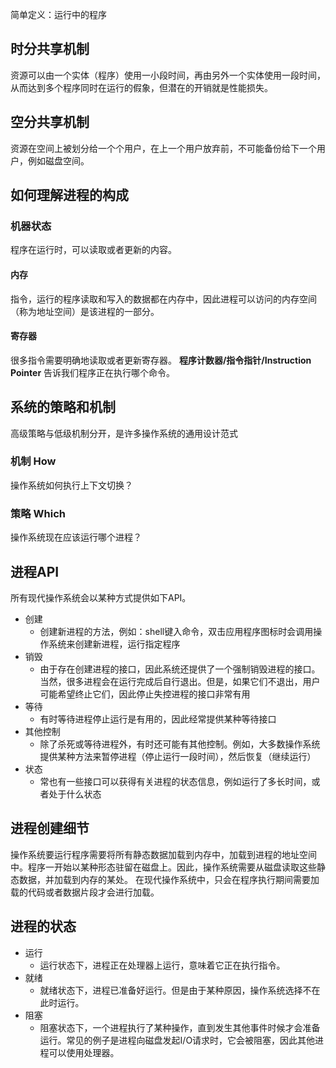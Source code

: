 简单定义：运行中的程序

## 时分共享机制
资源可以由一个实体（程序）使用一小段时间，再由另外一个实体使用一段时间，从而达到多个程序同时在运行的假象，但潜在的开销就是性能损失。

## 空分共享机制
资源在空间上被划分给一个个用户，在上一个用户放弃前，不可能备份给下一个用户，例如磁盘空间。

## 如何理解进程的构成

### 机器状态
程序在运行时，可以读取或者更新的内容。
#### 内存
指令，运行的程序读取和写入的数据都在内存中，因此进程可以访问的内存空间（称为地址空间）是该进程的一部分。
#### 寄存器
很多指令需要明确地读取或者更新寄存器。
**程序计数器/指令指针/Instruction Pointer** 告诉我们程序正在执行哪个命令。

## 系统的策略和机制
高级策略与低级机制分开，是许多操作系统的通用设计范式
### 机制 How
操作系统如何执行上下文切换？
### 策略 Which
操作系统现在应该运行哪个进程？

## 进程API
所有现代操作系统会以某种方式提供如下API。
- 创建
	- 创建新进程的方法，例如：shell键入命令，双击应用程序图标时会调用操作系统来创建新进程，运行指定程序
- 销毁
	- 由于存在创建进程的接口，因此系统还提供了一个强制销毁进程的接口。当然，很多进程会在运行完成后自行退出。但是，如果它们不退出，用户可能希望终止它们，因此停止失控进程的接口非常有用
- 等待
	- 有时等待进程停止运行是有用的，因此经常提供某种等待接口
- 其他控制
	- 除了杀死或等待进程外，有时还可能有其他控制。例如，大多数操作系统提供某种方法来暂停进程（停止运行一段时间），然后恢复（继续运行）
- 状态
	- 常也有一些接口可以获得有关进程的状态信息，例如运行了多长时间，或者处于什么状态

## 进程创建细节
操作系统要运行程序需要将所有静态数据加载到内存中，加载到进程的地址空间中。程序一开始以某种形态驻留在磁盘上。因此，操作系统需要从磁盘读取这些静态数据，并加载到内存的某处。
在现代操作系统中，只会在程序执行期间需要加载的代码或者数据片段才会进行加载。

## 进程的状态
- 运行
	- 运行状态下，进程正在处理器上运行，意味着它正在执行指令。
- 就绪
	- 就绪状态下，进程已准备好运行。但是由于某种原因，操作系统选择不在此时运行。
- 阻塞
	- 阻塞状态下，一个进程执行了某种操作，直到发生其他事件时候才会准备运行。常见的例子是进程向磁盘发起I/O请求时，它会被阻塞，因此其他进程可以使用处理器。